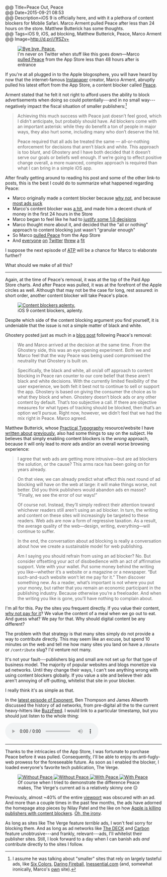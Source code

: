 @@ Title=Peace Out, Peace  
@@ Date=2015-09-21 08:53   
@@ Description=iOS 9 is officially here, and with it a plethora of content blockers for Mobile Safari. Marco Arment pulled Peace after less than 24 hours on the store. Matthew Butterick has some thoughts.  
@@ Tags=iOS 9, iOS, ad blocking, Matthew Butterick, Peace, Marco Arment   
@@ Image=http://d.pr/i/1fSZv+  

<!-- LazyLoad -->
<!-- http://www.appelsiini.net/projects/lazyload -->
<script src="/js/lazyload.js"></script>
<script type="text/javascript" charset="utf-8">
	$(function() {
		$("img.lazy").show().lazyload({
			effect: "fadeIn"
		});
	});
</script>

<figure class="iphone">
	<a class="nohover" href="http://d.pr/i/166fs+">
		<img class="screenshot" src="http://d.pr/i/166fs+" alt="Bye bye, Peace.">
	</a>
	<figcaption>I'm never on Twitter when stuff like this goes down&mdash;Marco <a href="http://www.marco.org/2015/09/18/just-doesnt-feel-good">pulled Peace</a> from the App Store less than 48 hours after is entrance</figcaption>
</figure>

If you're at all plugged in to the Apple blogosphere, you will have heard by now that the internet-famous [Instapaper][marco] creator, Marco Arment, abruptly pulled his latest effort from the App Store, a content blocker called [Peace][marco 2].

Arment stated that he felt it not right to afford users the ability to block advertisements when doing so could potentially---and in no small way---negatively impact the fiscal situation of smaller publishers:[^assume]
>Achieving this much success with Peace just doesn’t feel good, which I didn’t anticipate, but probably should have. Ad blockers come with an important asterisk: while they do benefit a ton of people in major ways, they also hurt some, including many who don’t deserve the hit.
>
>Peace required that all ads be treated the same — all-or-nothing enforcement for decisions that aren’t black and white. This approach is too blunt, and Ghostery and I have both decided that it doesn’t serve our goals or beliefs well enough. If we’re going to effect positive change overall, a more nuanced, complex approach is required than what I can bring in a simple iOS app.

After finally getting around to reading his post and some of the other link-to posts, this is the best I could do to summarize what happened regarding Peace:

* Marco originally made a content blocker because [why not][marco 2], and because [most ads suck][marco 3]
* Marco's content blocker was [a hit][techcrunch], and made him a decent chunk of money in the first 24 hours in the Store
* Marco began to feel like he had to [justify some 1.0 decisions][marco 4]
* Marco thought more about it, and decided that the "all or nothing" approach to content blocking just wasn't "granular enough"
* So Marco [pulled Peace][bgr] from the App Store
* And [everyone][twitter] [on][twitter] [Twitter][twitter 2] [threw][twitter 3] [a][twitter 4] [fit][twitter 5]

I suppose the next episode of [ATP][atp] will be a chance for Marco to elaborate further? 

What should we make of all this?

***

Again, at the time of Peace's removal, it was at the top of the Paid App Store charts. And after Peace was pulled, it was at the forefront of the Apple circles as well. Although that may not be the case for long, rest assured: in short order, another content blocker will take Peace's place.

<figure>
	<a class="nohover" href="http://d.pr/i/1fSZv+">
		<img class ="screenshot" src="http://d.pr/i/1fSZv+" alt="Content blockers aplenty.">
	</a>
	<figcaption>iOS 9 content blockers, aplenty.</figcaption>
</figure>

Despite which side of the content blocking argument you find yourself, it is undeniable that the issue is not a simple matter of black and white.

Ghostery posted just as much in a [blog post][ghostery] following Peace's removal:
>We and Marco arrived at the decision at the same time.  From the Ghostery side, this was an eye opening experiment.  Both we and Marco feel that the way Peace was being used compromised the neutrality that Ghostery is built on.
 
>Specifically, the black and white, all on/all off approach to content blocking in Peace ran counter to our core belief that these aren't black and white decisions.  With the currently limited flexibility of the user experience, we both felt it best not to continue to sell or support the app.  Ghostery is based on giving the consumer the choice as to what they block and when. Ghostery doesn’t block ads or any other content by default. That’s too subjective a call.  If there are objective measures for what types of tracking should be blocked, then that’s an option we’ll pursue. Right now, however, we didn’t feel that we had the mix right in Peace. Marco agreed.

Matthew Butterick, whose [Practical Typography][practicaltypography] resource/website I have [written about][theoveranalyzed] [previously][theoveranalyzed 2], also had some things to say on the subject. He believes that simply enabling content blockers is the *wrong* approach, because it will only lead to *more* ads and/or an overall worse browsing experience:
>I agree that web ads are getting more intrusive—but are ad blockers the solution, or the cause? This arms race has been going on for years already.

>On that view, we can already predict what effect this next round of ad blocking will have on the web at large: it will make things worse, not better. Did you think publishers would abandon ads en masse? “Finally, we see the error of our ways!”
>
>Of course not. Instead, they’ll simply redirect their attention toward whichever readers still aren’t using an ad blocker. In turn, the writing and content on these sites will increasingly be targeted to these readers. Web ads are now a form of regressive taxation. As a result, the average quality of the web—design, writing, everything—will continue to suffer.

>In the end, the conversation about ad blocking is really a conversation about how we create a sustainable model for web publishing.

>Am I saying you should refrain from using an ad blocker? No. But consider offsetting your act of disobedience with an act of affirmative support. Vote with your wallet. Put some money behind the writing you like—whether it’s a website or a magazine or a newspaper. “But such-and-such website won’t let me pay for it.” Then discover something new. As a reader, what’s important is not where you put your money, but rather that you remain an economic participant in the publishing industry. Because otherwise you’re a freeloader. And when the writing you like is gone, you’ll have nothing to complain about.

I'm all for this. Pay the sites you frequent directly. If you value their content, [why not pay for it][theoveranalyzed 3]? We value the content of a meal when we go out to eat. And guess what? We pay for that. Why should digital content be any different?

The problem with that strategy is that many sites simply do not provide a way to contribute directly. This may seem like an excuse, but spend 10 minutes on the web and tell me how many sites you land on have a `/donate` or `/contribute` slug? I'd venture not many. 

It's not your fault---publishers big and small are not set up for that type of business model. The majority of popular websites and blogs monetize via ad networks. Until they change their ways, I can't see anything wrong with using content blockers globally. If you value a site and believe their ads aren't annoying of off-putting, whitelist that site in your blocker.

<div class="takehome">

I really think it's as simple as that.

</div>

In the [latest episode of Exponent][exponent], Ben Thompson and James Allworth discussed the history of ad networks, from pre-digital all the to the current heavy-hitters like [BuzzFeed][stratechery]. I would link to a particular timestamp, but you should just listen to the whole thing:

<audio controls>
	<source type="audio/mpeg" src="http://media.blubrry.com/exponent/p/content.blubrry.com/exponent/exponent52.mp3">
</audio>

***

Thanks to the intricacies of the App Store, I was fortunate to purchase Peace before it was pulled. Consequently, I'll be able to enjoy its anti-fugly-web prowess for the foreseeable future. As soon as I enabled the blocker, I loaded everyone's favorite tech publication, The Verge.

<figure class="inlinetwo">
	<a class="nohover" href="http://d.pr/i/1aYAD+">
		<img class="screenshot lazy" data-original="http://d.pr/i/1aYAD+" alt="Without Peace">
			<noscript><img class="screenshot" src="http://d.pr/i/1aYAD+" alt="Without Peace"></noscript>
	</a>
	<a class="nohover" href="http://d.pr/i/dJpP+">
		<img class="screenshot lazy" data-original="http://d.pr/i/dJpP+" alt="With Peace">
			<noscript><img class="screenshot" src="http://d.pr/i/dJpP+" alt="With Peace"></noscript>
	</a>
	<figcaption>Of course when I tried to demonstrate the difference Peace makes, The Verge's current ad is a relatively skinny one <span style="font-style:normal">😐</span></figcaption>
</figure>

Previously, almost ~40% of the entire [viewport][mozilla] was obscured with an ad. And more than a couple times in the past few months, the ads have adorned the homepage atop pieces by Nilay Patel and the like on how [Apple is killing publishers with content blockers][theverge]. [Oh, the irony][theverge].

As long as sites like The Verge feature *terrible* ads, I won't feel sorry for blocking them. And as long as ad networks like [The DECK][decknetwork] and [Carbon][carbonads] feature unobtrusive---and frankly, relevant---ads, I'll whitelist their publisher sites. Still, I look forward to a day when I can banish ads *and* contribute directly to the sites I follow. 

[^assume]: I assume he was talking about "smaller" sites that rely on largely tasteful ads, like [Six Colors][sixcolors], [Daring Fireball][daringfireball], [Inessential.com][inessential] (and, somewhat ironically, Marco's [own][marco 5] site).

[atp]: http://atp.fm
[bgr]: http://www.bgr.in/news/peace-ad-blocker-app-pulled-from-the-app-store-as-developer-doesnt-feel-its-the-right-thing-to-do/
[carbonads]: http://carbonads.net
[daringfireball]: http://daringfireball.net
[decknetwork]: http://decknetwork.net
[exponent]: http://exponent.fm/episode-051-all-about-ads/
[ghostery]: https://www.ghostery.com/en/articles/the-peace-app-experiment/
[inessential]: http://inessential.com
[marco]: http://www.marco.org/2008/01/28/instapaper
[marco 2]: http://www.marco.org/2015/09/16/peace-content-blocker
[marco 3]: http://www.marco.org/2015/08/11/ad-blocking-ethics
[marco 4]: http://www.marco.org/2015/09/17/why-peace-blocks-deck-ads
[marco 5]: http://marco.org
[mozilla]: https://developer.mozilla.org/en-US/docs/Mozilla/Mobile/Viewport_meta_tag?redirectlocale=en-US&redirectslug=Mobile%2FViewport_meta_tag
[practicaltypography]: http://practicaltypography.com
[sixcolors]: http://sixcolors.com
[stratechery]: https://stratechery.com/2015/popping-the-publishing-bubble/
[techcrunch]: http://techcrunch.com/2015/09/17/a-day-after-ios-9s-launch-ad-blockers-top-the-app-store/
[theoveranalyzed]: http://www.theoveranalyzed.net/2015/8/25/practical-typography
[theoveranalyzed 2]: http://www.theoveranalyzed.net/2015/9/3/pages-09-pages-50-and-more-practical-typography
[theoveranalyzed 3]: http://www.theoveranalyzed.net/connect#supporting-theoveranalyzed
[theverge]: http://www.theverge.com/2015/7/20/9002721/the-mobile-web-sucks
[twitter]: https://twitter.com/netgarden/status/645314698305376256
[twitter 2]: https://twitter.com/JonInWinder/status/645580168350822400
[twitter 3]: https://twitter.com/jmahorney/status/645635549525602305
[twitter 4]: https://twitter.com/NateUT/status/645644418259791872
[twitter 5]: https://twitter.com/Macaficionados/status/645671324250177539